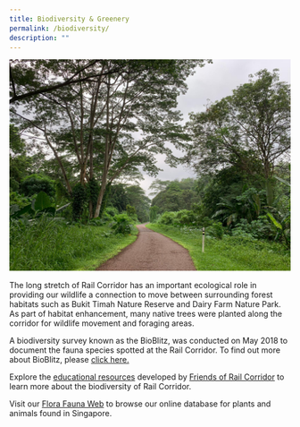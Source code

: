 ```yaml
---
title: Biodiversity & Greenery
permalink: /biodiversity/
description: ""
---
```

![rail corridor greenery](/images/RC%20Central/Central_path4_IMG-20210521-WA0011.jpg)

The long stretch of Rail Corridor has an important ecological role in providing our wildlife a connection to move between surrounding forest habitats such as Bukit Timah Nature Reserve and Dairy Farm Nature Park. As part of habitat enhancement, many native trees were planted along the corridor for wildlife movement and foraging areas. 

A biodiversity survey known as the BioBlitz, was conducted on May 2018 to document the fauna species spotted at the Rail Corridor. To find out more about BioBlitz, please [click here.](https://www.nparks.gov.sg/biodiversity/community-in-nature-initiative/bioblitz)

Explore the [educational resources](https://nparks-test1-staging.netlify.app/resource/education-resources/permalink) developed by [Friends of Rail Corridor](https://nparks-test1-staging.netlify.app/our-rail-corridor/friends/) to learn more about the biodiversity of Rail Corridor. 


Visit our [Flora Fauna Web](https://www.nparks.gov.sg/florafaunaweb) to browse our online database for plants and animals found in Singapore.